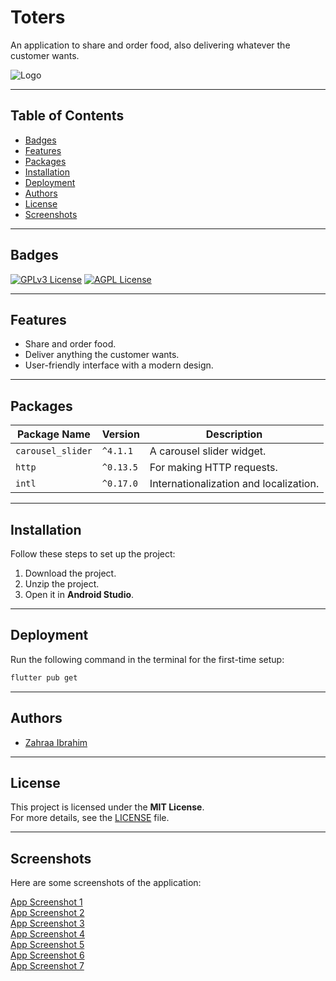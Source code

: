 # Toters

An application to share and order food, also delivering whatever the customer wants.

![Logo](https://planet-switch.com/assets/images/webp/section_headers/toters_logo.webp)

---

## Table of Contents
- [Badges](#badges)
- [Features](#features)
- [Packages](#packages)
- [Installation](#installation)
- [Deployment](#deployment)
- [Authors](#authors)
- [License](#license)
- [Screenshots](#screenshots)

---

## Badges
[![GPLv3 License](https://img.shields.io/badge/Flutter-3.3.2-9cf)](https://opensource.org/licenses/)
[![AGPL License](https://img.shields.io/badge/Node%20js-16.17.0-green)](http://www.gnu.org/licenses/agpl-3.0)

---

## Features
- Share and order food.
- Deliver anything the customer wants.
- User-friendly interface with a modern design.

---

## Packages

| Package Name       | Version   | Description                          |
|--------------------|-----------|--------------------------------------|
| `carousel_slider`  | `^4.1.1`  | A carousel slider widget.            |
| `http`             | `^0.13.5` | For making HTTP requests.            |
| `intl`             | `^0.17.0` | Internationalization and localization.|

---

## Installation

Follow these steps to set up the project:

1. Download the project.
2. Unzip the project.
3. Open it in **Android Studio**.

---

## Deployment

Run the following command in the terminal for the first-time setup:

```bash
flutter pub get
```

---

## Authors

- [Zahraa Ibrahim](https://github.com/zahrra55)

---

## License

This project is licensed under the **MIT License**.  
For more details, see the [LICENSE](https://choosealicense.com/licenses/mit/) file.

---

## Screenshots

Here are some screenshots of the application:

[App Screenshot 1](https://github.com/zahrra55/Toters_clone/blob/master/screenshots/1.jpg)  
[App Screenshot 2](https://github.com/zahrra55/Toters_clone/blob/master/screenshots/2.jpg)  
[App Screenshot 3](https://github.com/zahrra55/Toters_clone/blob/master/screenshots/3.jpg)  
[App Screenshot 4](https://github.com/zahrra55/Toters_clone/blob/master/screenshots/4.jpg)  
[App Screenshot 5](https://github.com/zahrra55/Toters_clone/blob/master/screenshots/5.jpg)  
[App Screenshot 6](https://github.com/zahrra55/Toters_clone/blob/master/screenshots/6.jpg)  
[App Screenshot 7](https://github.com/zahrra55/Toters_clone/blob/master/screenshots/7.jpg)
